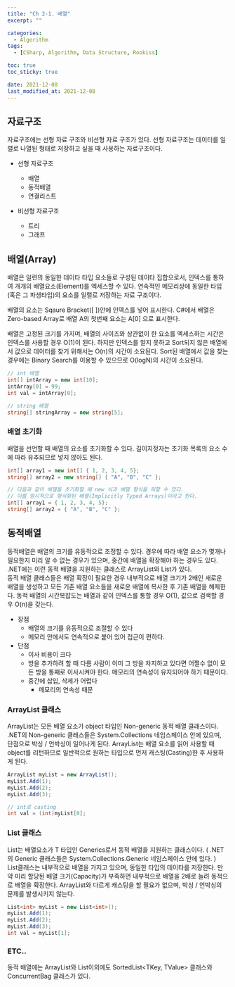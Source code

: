 ```yaml
---
title: "Ch 2-1. 배열"
excerpt: ""

categories:
  - Algorithm
tags:
  - [CSharp, Algorithm, Data Structure, Rookiss]

toc: true
toc_sticky: true

date: 2021-12-08
last_modified_at: 2021-12-08
---
```


## 자료구조

자료구조에는 선형 자료 구조와 비선형 자료 구조가 있다. 선형 자료구조는 데이터를 일렬로 나열된 형태로 저장하고 싶을 때 사용하는 자료구조이다.

- 선형 자료구조

  - 배열
  - 동적배열
  - 연결리스트

- 비선형 자료구조
  - 트리
  - 그래프

## 배열(Array)

배열은 일련의 동일한 데이타 타입 요소들로 구성된 데이타 집합으로서, 인덱스를 통하여 개개의 배열요소(Element)를 엑세스할 수 있다. 연속적인 메모리상에 동일한 타입(혹은 그 파생타입)의 요소를 일렬로 저장하는 자료 구조이다.

배열의 요소는 Sqaure Bracket([ ])안에 인덱스를 넣어 표시한다. C#에서 배열은 Zero-based Array로 배열 A의 첫번째 요소는 A[0] 으로 표시한다.

배열은 고정된 크기를 가지며, 배열의 사이즈와 상관없이 한 요소를 엑세스하는 시간은 인덱스를 사용할 경우 O(1)이 된다. 하지만 인덱스를 알지 못하고 Sort되지 않은 배열에서 값으로 데이터를 찾기 위해서는 O(n)의 시간이 소요된다. Sort된 배열에서 값을 찾는 경우에는 Binary Search를 이용할 수 있으므로 O(logN)의 시간이 소요된다.

```csharp
// int 배열
int[] intArray = new int[10];
intArray[0] = 99;
int val = intArray[0];

// string 배열
string[] stringArray = new string[5];

```

### 배열 초기화

배열을 선언할 때 배열의 요소를 초기화할 수 있다. 길이지정자는 초기화 목록의 요소 수에 따라 유추되므로 넣지 않아도 된다.

```csharp
int[] array1 = new int[] { 1, 2, 3, 4, 5};
string[] array2 = new string[] { "A", "B", "C" };

// 다음과 같이 배열을 초기화할 때 new 식과 배열 형식을 피할 수 있다.
// 이를 암시적으로 형식화된 배열(Implicitly Typed Arrays)이라고 한다.
int[] array1 = { 1, 2, 3, 4, 5};
string[] array2 = { "A", "B", "C" };
```

## 동적배열

동적배열은 배열의 크기를 유동적으로 조정할 수 있다. 경우에 따라 배열 요소가 몇개나 필요한지 미리 알 수 없는 경우가 있으며, 중간에 배열을 확장해야 하는 경우도 있다. .NET에는 이런 동적 배열을 지원하는 클래스로 ArrayList와 List<T>가 있다.  
동적 배열 클래스들은 배열 확장이 필요한 경우 내부적으로 배열 크기가 2배인 새로운 배열을 생성하고 모든 기존 배열 요소들을 새로운 배열에 복사한 후 기존 배열을 해제한다. 동적 배열의 시간복잡도는 배열과 같이 인덱스를 통할 경우 O(1), 값으로 검색할 경우 O(n)을 갖는다.

- 장점
  - 배열의 크기를 유동적으로 조절할 수 있다
  - 메모리 안에서도 연속적으로 붙어 있어 접근이 편하다.
- 단점
  - 이사 비용이 크다
  - 방을 추가하려 할 때 다름 사람이 이미 그 방을 차지하고 있다면 어쩔수 없이 모든 방을 통째로 이사시켜야 한다. 메모리의 연속성이 유지되어야 하기 때문이다.
  - 중간에 삽입, 삭제가 어렵다
    - 메모리의 연속성 때문

### ArrayList 클래스

ArrayList는 모든 배열 요소가 object 타입인 Non-generic 동적 배열 클래스이다. .NET의 Non-generic 클래스들은 System.Collections 네임스페이스 안에 있으며, 단점으로 박싱 / 언박싱이 일어나게 된다. ArrayList는 배열 요소를 읽어 사용할 때 object를 리턴하므로 일반적으로 원하는 타입으로 먼저 캐스팅(Casting)한 후 사용하게 된다.

```csharp
ArrayList myList = new ArrayList();
myList.Add(1);
myList.Add(2);
myList.Add(3);

// int로 casting
int val = (int)myList[0];
```

### List<T> 클래스

List<T>는 배열요소가 T 타입인 Generics로서 동적 배열을 지원하는 클래스이다. ( .NET의 Generic 클래스들은 System.Collections.Generic 네임스페이스 안에 있다. )  
List클래스는 내부적으로 배열을 가지고 있으며, 동일한 타입의 데이타를 저장한다. 만약 미리 할당된 배열 크기(Capacity)가 부족하면 내부적으로 배열을 2배로 늘려 동적으로 배열을 확장한다. ArrayList와 다르게 캐스팅을 할 필요가 없으며, 박싱 / 언박싱의 문제를 발생시키지 않는다.

```csharp
List<int> myList = new List<int>();
myList.Add(1);
myList.Add(2);
myList.Add(3);
int val = myList[1];
```

### ETC..

동적 배열에는 ArrayList와 List<T>이외에도 SortedList<TKey, TValue> 클래스와 ConcurrentBag 클래스가 있다.
